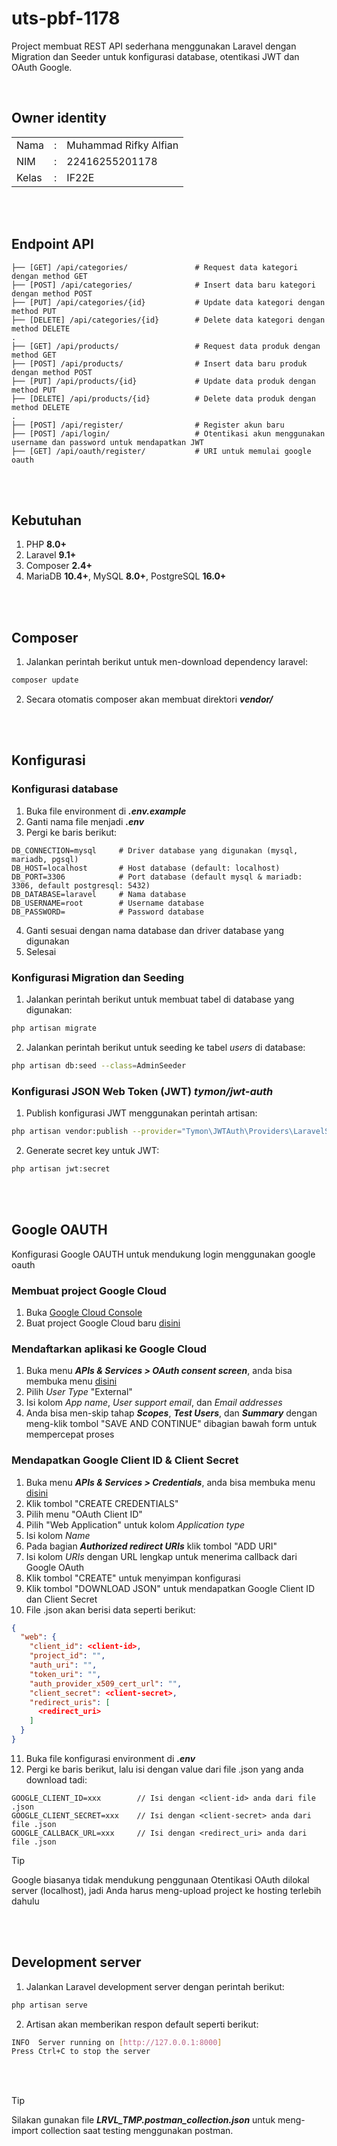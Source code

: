 # uts-pbf-1178
Project membuat REST API sederhana menggunakan Laravel dengan Migration dan Seeder untuk konfigurasi database, otentikasi JWT dan OAuth Google.

<br>

## Owner identity
||||
|----|----|----|
|Nama|:|Muhammad Rifky Alfian|
|NIM|:|22416255201178|
|Kelas|:|IF22E|

<br><br>
## Endpoint API
```
├── [GET] /api/categories/               # Request data kategori dengan method GET
├── [POST] /api/categories/              # Insert data baru kategori dengan method POST
├── [PUT] /api/categories/{id}           # Update data kategori dengan method PUT
├── [DELETE] /api/categories/{id}        # Delete data kategori dengan method DELETE
.
├── [GET] /api/products/                 # Request data produk dengan method GET
├── [POST] /api/products/                # Insert data baru produk dengan method POST
├── [PUT] /api/products/{id}             # Update data produk dengan method PUT
├── [DELETE] /api/products/{id}          # Delete data produk dengan method DELETE
.
├── [POST] /api/register/                # Register akun baru
├── [POST] /api/login/                   # Otentikasi akun menggunakan username dan password untuk mendapatkan JWT
├── [GET] /api/oauth/register/           # URI untuk memulai google oauth
```

<br><br>
## Kebutuhan

1. PHP __8.0+__
2. Laravel __9.1+__
3. Composer __2.4+__
4. MariaDB __10.4+__, MySQL __8.0+__, PostgreSQL __16.0+__

<br><br>

## Composer

1. Jalankan perintah berikut untuk men-download dependency laravel:

```bash
composer update
```

2. Secara otomatis composer akan membuat direktori __*vendor/*__

<br><br>

## Konfigurasi

### Konfigurasi database

1. Buka file environment di __*.env.example*__
2. Ganti nama file menjadi __*.env*__
3. Pergi ke baris berikut:

```env
DB_CONNECTION=mysql     # Driver database yang digunakan (mysql, mariadb, pgsql)
DB_HOST=localhost       # Host database (default: localhost)
DB_PORT=3306            # Port database (default mysql & mariadb: 3306, default postgresql: 5432)
DB_DATABASE=laravel     # Nama database
DB_USERNAME=root        # Username database
DB_PASSWORD=            # Password database
```

4. Ganti sesuai dengan nama database dan driver database yang digunakan
5. Selesai

### Konfigurasi Migration dan Seeding

1. Jalankan perintah berikut untuk membuat tabel di database yang digunakan:

```bash
php artisan migrate
```

2. Jalankan perintah berikut untuk seeding ke tabel *users* di database:

```bash
php artisan db:seed --class=AdminSeeder
```

### Konfigurasi JSON Web Token (JWT) *tymon/jwt-auth*

1. Publish konfigurasi JWT menggunakan perintah artisan:

```bash
php artisan vendor:publish --provider="Tymon\JWTAuth\Providers\LaravelServiceProvider"
```

2. Generate secret key untuk JWT:

```bash
php artisan jwt:secret
```

<br><br>

## Google OAUTH

Konfigurasi Google OAUTH untuk mendukung login menggunakan google oauth

### Membuat project Google Cloud

1. Buka <a href="https://console.cloud.google.com">Google Cloud Console</a>
2. Buat project Google Cloud baru <a href="https://console.cloud.google.com/projectcreate">disini</a>

### Mendaftarkan aplikasi ke Google Cloud

1. Buka menu __*APIs & Services > OAuth consent screen*__, anda bisa membuka menu <a href="https://console.cloud.google.com/apis/credentials/consent">disini</a>
2. Pilih *User Type* "External"
3. Isi kolom *App name*, *User support email*, dan *Email addresses*
4. Anda bisa men-skip tahap __*Scopes*__, __*Test Users*__, dan __*Summary*__ dengan meng-klik tombol "SAVE AND CONTINUE" dibagian bawah form untuk mempercepat proses

### Mendapatkan Google Client ID & Client Secret

1. Buka menu __*APIs & Services > Credentials*__, anda bisa membuka menu <a href="https://console.cloud.google.com/apis/credentials">disini</a>
2. Klik tombol "CREATE CREDENTIALS"
3. Pilih menu "OAuth Client ID"
4. Pilih "Web Application" untuk kolom *Application type*
5. Isi kolom *Name*
6. Pada bagian __*Authorized redirect URIs*__ klik tombol "ADD URI"
7. Isi kolom *URIs* dengan URL lengkap untuk menerima callback dari Google OAuth
8. Klik tombol "CREATE" untuk menyimpan konfigurasi
9. Klik tombol "DOWNLOAD JSON" untuk mendapatkan Google Client ID dan Client Secret
10. File .json akan berisi data seperti berikut:

```json
{
  "web": {
    "client_id": <client-id>,
    "project_id": "",
    "auth_uri": "",
    "token_uri": "",
    "auth_provider_x509_cert_url": "",
    "client_secret": <client-secret>,
    "redirect_uris": [
      <redirect_uri>
    ]
  }
}
```

11. Buka file konfigurasi environment di __*.env*__
12. Pergi ke baris berikut, lalu isi dengan value dari file .json yang anda download tadi:

```env
GOOGLE_CLIENT_ID=xxx        // Isi dengan <client-id> anda dari file .json
GOOGLE_CLIENT_SECRET=xxx    // Isi dengan <client-secret> anda dari file .json
GOOGLE_CALLBACK_URL=xxx     // Isi dengan <redirect_uri> anda dari file .json
```
> [!TIP]
> Google biasanya tidak mendukung penggunaan Otentikasi OAuth dilokal server (localhost), jadi
> Anda harus meng-upload project ke hosting terlebih dahulu


<br><br>

## Development server

1. Jalankan Laravel development server dengan perintah berikut:

```bash
php artisan serve
```

2. Artisan akan memberikan respon default seperti berikut:

```bash
INFO  Server running on [http://127.0.0.1:8000]
Press Ctrl+C to stop the server
```

<br><br>

> [!TIP]
> Silakan gunakan file __*LRVL_TMP.postman_collection.json*__ untuk meng-import collection saat testing menggunakan postman.
